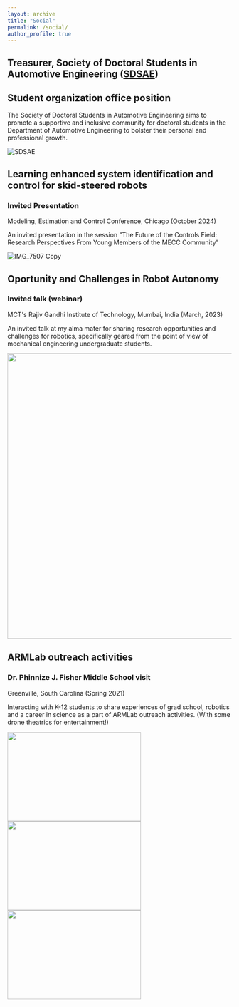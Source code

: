 ```yaml
---
layout: archive
title: "Social"
permalink: /social/
author_profile: true
---
```


## Treasurer, Society of Doctoral Students in Automotive Engineering ([SDSAE](https://clemson.campuslabs.com/engage/organization/sdsae))
## Student organization office position
The Society of Doctoral Students in Automotive Engineering aims to promote a supportive and inclusive community for doctoral students in the Department of Automotive Engineering to bolster their personal and professional growth.

![SDSAE](https://github.com/ameyarsalvi/ameyarsalvi.github.io/assets/54649022/a63fa785-caf6-49d3-a28c-5f114faad07d)


## Learning enhanced system identification and control for skid-steered robots
### Invited Presentation
Modeling, Estimation and Control Conference, Chicago (October 2024)

An invited presentation in the session "The Future of the Controls Field: Research Perspectives From Young Members of the MECC Community"

![IMG_7507 Copy](https://github.com/user-attachments/assets/33aefc45-647e-41e1-a8c3-6cecfaac4f0c)



## Oportunity and Challenges in Robot Autonomy
### Invited talk (webinar)
MCT's Rajiv Gandhi Institute of Technology, Mumbai, India (March, 2023)

An invited talk at my alma mater for sharing research opportunities and challenges for robotics, specifically geared from the point of view of mechanical engineering undergraduate students.

<img src="https://github.com/ameyarsalvi/ameyarsalvi.github.io/assets/54649022/831ae404-74eb-491e-ad3b-6e0b8e45923d" width="640" />

## ARMLab outreach activities
### Dr. Phinnize J. Fisher Middle School visit
Greenville, South Carolina (Spring 2021)

Interacting with K-12 students to share experiences of grad school, robotics and a career in science as a part of ARMLab outreach activities. (With some drone theatrics for entertainment!)

<p float="left">
  <img src="https://github.com/ameyarsalvi/ameyarsalvi.github.io/assets/54649022/8a9424b8-6e3d-45ee-ab15-a1ffd03ef2c3" width="300" height ="200"/>
  <img src="https://github.com/ameyarsalvi/ameyarsalvi.github.io/assets/54649022/1f33c2cc-b764-4943-b99c-355c99eb8274" width="300" height="200" /> 
  <img src="https://github.com/ameyarsalvi/ameyarsalvi.github.io/assets/54649022/d4398653-13ea-4a7f-8f9c-e5da03a5cb5a" width="300" height="200" /> 
</p>

